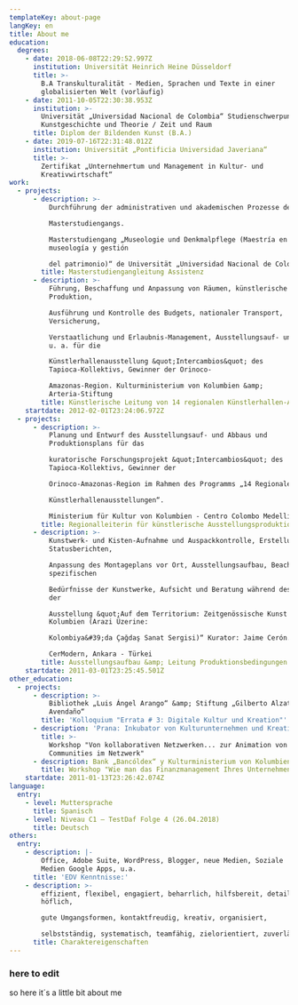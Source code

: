 ```yaml
---
templateKey: about-page
langKey: en
title: About me
education:
  degrees:
    - date: 2018-06-08T22:29:52.997Z
      institution: Universität Heinrich Heine Düsseldorf
      title: >-
        B.A Transkulturalität - Medien, Sprachen und Texte in einer
        globalisierten Welt (vorläufig)
    - date: 2011-10-05T22:30:38.953Z
      institution: >-
        Universität „Universidad Nacional de Colombia“ Studienschwerpunkt:
        Kunstgeschichte und Theorie / Zeit und Raum
      title: Diplom der Bildenden Kunst (B.A.)
    - date: 2019-07-16T22:31:48.012Z
      institution: Universität „Pontificia Universidad Javeriana“
      title: >-
        Zertifikat „Unternehmertum und Management in Kultur- und
        Kreativwirtschaft“
work:
  - projects:
      - description: >-
          Durchführung der administrativen und akademischen Prozesse des

          Masterstudiengangs.

          Masterstudiengang „Museologie und Denkmalpflege (Maestría en
          museología y gestión

          del patrimonio)“ de Universität „Universidad Nacional de Colombia“
        title: Masterstudiengangleitung Assistenz
      - description: >-
          Führung, Beschaffung und Anpassung von Räumen, künstlerische
          Produktion,

          Ausführung und Kontrolle des Budgets, nationaler Transport,
          Versicherung,

          Verstaatlichung und Erlaubnis-Management, Ausstellungsauf- und Abbau
          u. a. für die

          Künstlerhallenausstellung &quot;Intercambios&quot; des
          Tapioca-Kollektivs, Gewinner der Orinoco-

          Amazonas-Region. Kulturministerium von Kolumbien &amp;
          Arteria-Stiftung
        title: Künstlerische Leitung von 14 regionalen Künstlerhallen-Ausstellungen
    startdate: 2012-02-01T23:24:06.972Z
  - projects:
      - description: >-
          Planung und Entwurf des Ausstellungsauf- und Abbaus und
          Produktionsplans für das

          kuratorische Forschungsprojekt &quot;Intercambios&quot; des
          Tapioca-Kollektivs, Gewinner der

          Orinoco-Amazonas-Region im Rahmen des Programms „14 Regionale

          Künstlerhallenausstellungen“.

          Ministerium für Kultur von Kolumbien - Centro Colombo Medellín
        title: Regionalleiterin für künstlerische Ausstellungsproduktion
      - description: >-
          Kunstwerk- und Kisten-Aufnahme und Auspackkontrolle, Erstellung von
          Statusberichten,

          Anpassung des Montageplans vor Ort, Ausstellungsaufbau, Beachtung der
          spezifischen

          Bedürfnisse der Kunstwerke, Aufsicht und Beratung während des Aufbaus
          der

          Ausstellung &quot;Auf dem Territorium: Zeitgenössische Kunst in
          Kolumbien (Arazi Üzerine:

          Kolombiya&#39;da Çağdaş Sanat Sergisi)“ Kurator: Jaime Cerón.

          CerModern, Ankara - Türkei
        title: Ausstellungsaufbau &amp; Leitung Produktionsbedingungen
    startdate: 2011-03-01T23:25:45.501Z
other_education:
  - projects:
      - description: >-
          Bibliothek „Luis Ángel Arango“ &amp; Stiftung „Gilberto Alzate
          Avendaño“
        title: 'Kolloquium "Errata # 3: Digitale Kultur und Kreation"'
      - description: 'Prana: Inkubator von Kulturunternehmen und Kreativwirtschaft'
        title: >-
          Workshop "Von kollaborativen Netzwerken... zur Animation von
          Communities im Netzwerk"
      - description: Bank „Bancóldex“ y Kulturministerium von Kolumbien
        title: Workshop "Wie man das Finanzmanagement Ihres Unternehmens verwaltet?"
    startdate: 2011-01-13T23:26:42.074Z
language:
  entry:
    - level: Muttersprache
      title: Spanisch
    - level: Niveau C1 – TestDaf Folge 4 (26.04.2018)
      title: Deutsch
others:
  entry:
    - description: |-
        Office, Adobe Suite, WordPress, Blogger, neue Medien, Soziale
        Medien Google Apps, u.a.
      title: 'EDV Kenntnisse:'
    - description: >-
        effizient, flexibel, engagiert, beharrlich, hilfsbereit, detailliert,
        höflich,

        gute Umgangsformen, kontaktfreudig, kreativ, organisiert,

        selbstständig, systematisch, teamfähig, zielorientiert, zuverlässig.
      title: Charaktereigenschaften
---
```

### here to edit

so here it´s a little bit about me
